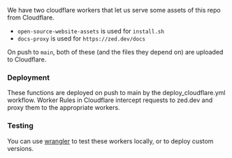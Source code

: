 We have two cloudflare workers that let us serve some assets of this repo
from Cloudflare.

- `open-source-website-assets` is used for `install.sh`
- `docs-proxy` is used for `https://zed.dev/docs`

On push to `main`, both of these (and the files they depend on) are uploaded to Cloudflare.

### Deployment

These functions are deployed on push to main by the deploy_cloudflare.yml workflow. Worker Rules in Cloudflare intercept requests to zed.dev and proxy them to the appropriate workers.

### Testing

You can use [wrangler](https://developers.cloudflare.com/workers/cli-wrangler/install-update) to test these workers locally, or to deploy custom versions.
